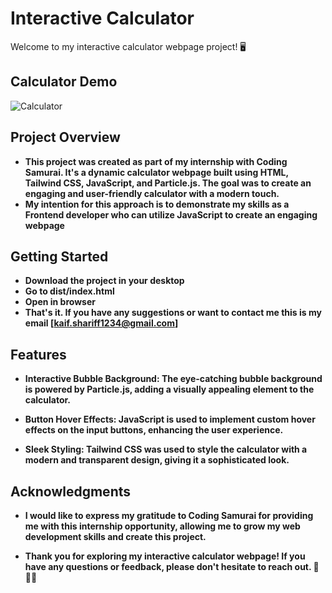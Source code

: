 # Interactive Calculator
Welcome to my interactive calculator webpage project! 🖥️

## Calculator Demo

![Calculator](https://github.com/Kaif-Shariff/CODINGSAMURAI/assets/93507427/8eaafb7f-cecb-451e-bc71-bc3f3650125f)

## Project Overview
- **This project was created as part of my internship with Coding Samurai. It's a dynamic calculator webpage built using HTML, Tailwind CSS, JavaScript, and Particle.js. The goal was to create an engaging and user-friendly calculator with a modern touch.**
- **My intention for this approach is to demonstrate my skills as a Frontend developer who can utilize JavaScript to create an engaging webpage**

## Getting Started

- **Download the project in your desktop**
- **Go to dist/index.html**
- **Open in browser**
- **That's it. If you have any suggestions or want to contact me this is my email [kaif.shariff1234@gmail.com]**

## Features
- **Interactive Bubble Background: The eye-catching bubble background is powered by Particle.js, adding a visually appealing element to the calculator.**

- **Button Hover Effects: JavaScript is used to implement custom hover effects on the input buttons, enhancing the user experience.**

- **Sleek Styling: Tailwind CSS was used to style the calculator with a modern and transparent design, giving it a sophisticated look.**

## Acknowledgments
- **I would like to express my gratitude to Coding Samurai for providing me with this internship opportunity, allowing me to grow my web development skills and create this project.**

- **Thank you for exploring my interactive calculator webpage! If you have any questions or feedback, please don't hesitate to reach out. 🚀👩‍💻**
